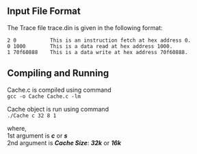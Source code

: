 ## Input File Format
The Trace file trace.din is given in the following format:
```
2 0           This is an instruction fetch at hex address 0.
0 1000        This is a data read at hex address 1000.
1 70f60888    This is a data write at hex address 70f60888.
```
## Compiling and Running
Cache.c is compiled using command\
      ```
      gcc -o Cache Cache.c -lm
      ```
      
Cache object is run using command\
      ```
      ./Cache c 32 8 1
      ```

where,\
          1st argument is **_c_** or **_s_**\
          2nd argument is **_Cache Size_**: **_32k_** or **_16k_**
